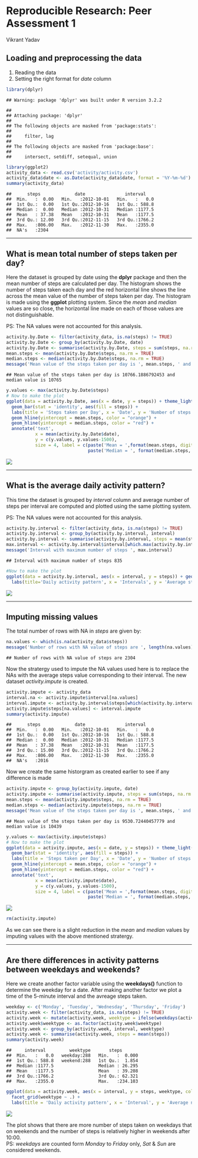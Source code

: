 # Reproducible Research: Peer Assessment 1
Vikrant Yadav  


## Loading and preprocessing the data

1. Reading the data
2. Setting the right format for *date* column


```r
library(dplyr)
```

```
## Warning: package 'dplyr' was built under R version 3.2.2
```

```
## 
## Attaching package: 'dplyr'
## 
## The following objects are masked from 'package:stats':
## 
##     filter, lag
## 
## The following objects are masked from 'package:base':
## 
##     intersect, setdiff, setequal, union
```

```r
library(ggplot2)
activity_data <- read.csv('activity/activity.csv')
activity_data$date <- as.Date(activity_data$date, format = '%Y-%m-%d')
summary(activity_data)
```

```
##      steps             date               interval     
##  Min.   :  0.00   Min.   :2012-10-01   Min.   :   0.0  
##  1st Qu.:  0.00   1st Qu.:2012-10-16   1st Qu.: 588.8  
##  Median :  0.00   Median :2012-10-31   Median :1177.5  
##  Mean   : 37.38   Mean   :2012-10-31   Mean   :1177.5  
##  3rd Qu.: 12.00   3rd Qu.:2012-11-15   3rd Qu.:1766.2  
##  Max.   :806.00   Max.   :2012-11-30   Max.   :2355.0  
##  NA's   :2304
```
***


## What is mean total number of steps taken per day?

Here the dataset is grouped by date using the **dplyr** package and then the mean number of steps are calculated
per day. The histogram shows the number of steps taken each day and the red horizontal line shows the line across
the mean value of the number of steps taken per day. The histogram is made using the **ggplot** plotting system.
Since the *mean* and *median* values are so close, the horizontal line made on each of those values are not
distinguishable.  

PS: The NA values were not accounted for this analysis.


```r
activity.by.Date <- filter(activity_data, is.na(steps) != TRUE)
activity.by.Date <- group_by(activity.by.Date, date)
activity.by.Date <- summarise(activity.by.Date, steps = sum(steps, na.rm = TRUE))
mean.steps <- mean(activity.by.Date$steps, na.rm = TRUE)
median.steps <- median(activity.by.Date$steps, na.rm = TRUE)
message('Mean value of the steps taken per day is ', mean.steps, ' and median value is ', median.steps)
```

```
## Mean value of the steps taken per day is 10766.1886792453 and median value is 10765
```

```r
y.values <- max(activity.by.Date$steps)
# Now to make the plot
ggplot(data = activity.by.Date, aes(x = date, y = steps)) + theme_light() + 
  geom_bar(stat = 'identity', aes(fill = steps)) +
  labs(title = 'Steps taken per Day', x = 'Date', y = 'Number of steps') +
  geom_hline(yintercept = mean.steps, color = "orange") +
  geom_hline(yintercept = median.steps, color = "red") +
  annotate('text', 
           x = mean(activity.by.Date$date), 
           y = c(y.values, y.values-1500),
           size = 4, label = c(paste('Mean = ',format(mean.steps, digits = 2, nsmall = 3)),
                               paste('Median = ', format(median.steps, digits = 2, nsmall = 3))))
```

![](PA1_template_files/figure-html/unnamed-chunk-2-1.png) 
***


## What is the average daily activity pattern?

This time the dataset is grouped by *interval* column and average number of steps per interval are computed and
plotted using the same plotting system.  

PS: The NA values were not accounted for this analysis.


```r
activity.by.interval <- filter(activity_data, is.na(steps) != TRUE)
activity.by.interval <- group_by(activity.by.interval, interval)
activity.by.interval <- summarise(activity.by.interval, steps = mean(steps, na.rm = TRUE))
max.interval <- activity.by.interval$interval[which.max(activity.by.interval$steps)]
message('Interval with maximum number of steps ', max.interval)
```

```
## Interval with maximum number of steps 835
```

```r
#Now to make the plot
ggplot(data = activity.by.interval, aes(x = interval, y = steps)) + geom_line(color = 'steelblue') +
  labs(title='Daily activity pattern', x = 'Intervals', y = 'Average steps per interval')
```

![](PA1_template_files/figure-html/unnamed-chunk-3-1.png) 
***


## Imputing missing values

The total number of rows with NA in *steps* are given by:


```r
na.values <- which(is.na(activity_data$steps))
message('Number of rows with NA value of steps are ', length(na.values))
```

```
## Number of rows with NA value of steps are 2304
```

Now the stratergy used to impute the NA values used here is to replace the NAs with the average steps value
corresponding to their interval. The new dataset *activity.impute* is created.


```r
activity.impute <- activity_data
interval.na <- activity.impute$interval[na.values]
interval.impute <- activity.by.interval$steps[which(activity.by.interval$interval == interval.na)]
activity.impute$steps[na.values] <- interval.impute
summary(activity.impute)
```

```
##      steps             date               interval     
##  Min.   :  0.00   Min.   :2012-10-01   Min.   :   0.0  
##  1st Qu.:  0.00   1st Qu.:2012-10-16   1st Qu.: 588.8  
##  Median :  0.00   Median :2012-10-31   Median :1177.5  
##  Mean   : 37.38   Mean   :2012-10-31   Mean   :1177.5  
##  3rd Qu.: 15.00   3rd Qu.:2012-11-15   3rd Qu.:1766.2  
##  Max.   :806.00   Max.   :2012-11-30   Max.   :2355.0  
##  NA's   :2016
```

Now we create the same historgram as created earlier to see if any difference is made


```r
activity.impute <- group_by(activity.impute, date)
activity.impute <- summarise(activity.impute, steps = sum(steps, na.rm = TRUE))
mean.steps <- mean(activity.impute$steps, na.rm = TRUE)
median.steps <- median(activity.impute$steps, na.rm = TRUE)
message('Mean value of the steps taken per day is ', mean.steps, ' and median value is ', median.steps)
```

```
## Mean value of the steps taken per day is 9530.72440457779 and median value is 10439
```

```r
y.values <- max(activity.impute$steps)
# Now to make the plot
ggplot(data = activity.impute, aes(x = date, y = steps)) + theme_light() + 
  geom_bar(stat = 'identity', aes(fill = steps)) +
  labs(title = 'Steps taken per Day', x = 'Date', y = 'Number of steps') +
  geom_hline(yintercept = mean.steps, color = "orange") +
  geom_hline(yintercept = median.steps, color = "red") +
  annotate('text', 
           x = mean(activity.impute$date), 
           y = c(y.values, y.values-1500),
           size = 4, label = c(paste('Mean = ',format(mean.steps, digits = 2, nsmall = 3)),
                               paste('Median = ', format(median.steps, digits = 2, nsmall = 3))))
```

![](PA1_template_files/figure-html/unnamed-chunk-6-1.png) 

```r
rm(activity.impute)
```

As we can see there is a slight reduction in the *mean* and *median* values by imputing values with the above mentioned stratergy.
***

## Are there differences in activity patterns between weekdays and weekends?

Here we create another factor variable using the **weekdays()** function to determine the weekday for a date.
After making another factor we plot a time of the 5-minute interval and the avreage steps taken.


```r
weekday <- c('Monday', 'Tuesday', 'Wednesday', 'Thursday', 'Friday')
activity.week <- filter(activity_data, is.na(steps) != TRUE)
activity.week <- mutate(activity.week, weektype = ifelse(weekdays(activity.week$date)%in%weekday, 'weekday', 'weekend'))
activity.week$weektype <- as.factor(activity.week$weektype)
activity.week <- group_by(activity.week, interval, weektype)
activity.week <- summarise(activity.week, steps = mean(steps))
summary(activity.week)
```

```
##     interval         weektype       steps        
##  Min.   :   0.0   weekday:288   Min.   :  0.000  
##  1st Qu.: 588.8   weekend:288   1st Qu.:  1.854  
##  Median :1177.5                 Median : 26.295  
##  Mean   :1177.5                 Mean   : 39.208  
##  3rd Qu.:1766.2                 3rd Qu.: 62.321  
##  Max.   :2355.0                 Max.   :234.103
```

```r
ggplot(data = activity.week, aes(x = interval, y = steps, weektype, color = weektype)) +  geom_line() +
  facet_grid(weektype ~ .) +
  labs(title = 'Daily activity pattern', x = 'Interval', y = 'Average number of steps')
```

![](PA1_template_files/figure-html/unnamed-chunk-7-1.png) 

The plot shows that there are more number of steps taken on weekdays that on weekends and the number of steps is relatively higher in weekends after 10:00.  
PS: *weekdays* are counted form *Monday* to *Friday* only, *Sat* & *Sun* are considered weekends.
